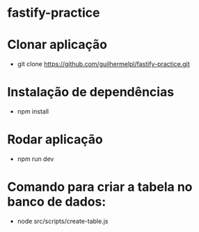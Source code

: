 # fastify-practice

# Clonar aplicação 
- git clone https://github.com/guilhermelpl/fastify-practice.git

# Instalação de dependências
- npm install

# Rodar aplicação
- npm run dev

# Comando para criar a tabela no banco de dados:
- node src/scripts/create-table.js
